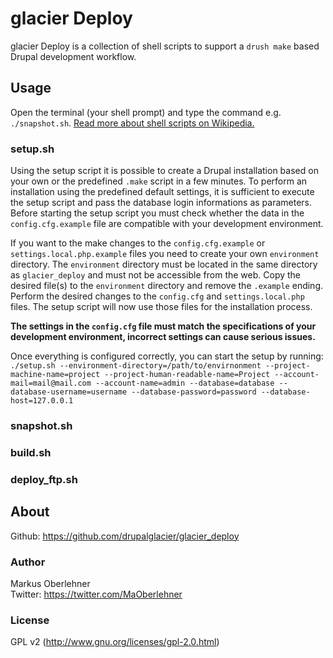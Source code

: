 # glacier Deploy
glacier Deploy is a collection of shell scripts to support a `drush make`
based Drupal development workflow.

## Usage
Open the terminal (your shell prompt) and type the command e.g. `./snapshot.sh`.
[Read more about shell scripts on Wikipedia.](https://en.wikipedia.org/wiki/Shell_script)

### setup.sh
Using the setup script it is possible to create a Drupal installation based on
your own or the predefined `.make` script in a few minutes. To perform an
installation using the predefined default settings, it is sufficient to execute
the setup script and pass the database login informations as parameters.
Before starting the setup script you must check whether the data in the
`config.cfg.example` file are compatible with your development environment.

If you want to the make changes to the `config.cfg.example` or
`settings.local.php.example` files you need to create your own `environment`
directory. The `environment` directory must be located in the same directory as
`glacier_deploy` and must not be accessible from the web. Copy the desired
file(s) to the `environment` directory and remove the `.example` ending. Perform
the desired changes to the `config.cfg` and `settings.local.php` files.
The setup script will now use those files for the installation process.

**The settings in the `config.cfg` file must match the specifications of your
development environment, incorrect settings can cause serious issues.**

Once everything is configured correctly, you can start the setup by running:
`./setup.sh --environment-directory=/path/to/envirnonment --project-machine-name=project --project-human-readable-name=Project --account-mail=mail@mail.com --account-name=admin --database=database --database-username=username --database-password=password --database-host=127.0.0.1`

### snapshot.sh

### build.sh

### deploy_ftp.sh

## About
Github: https://github.com/drupalglacier/glacier_deploy

### Author
Markus Oberlehner  
Twitter: https://twitter.com/MaOberlehner

### License
GPL v2 (http://www.gnu.org/licenses/gpl-2.0.html)
